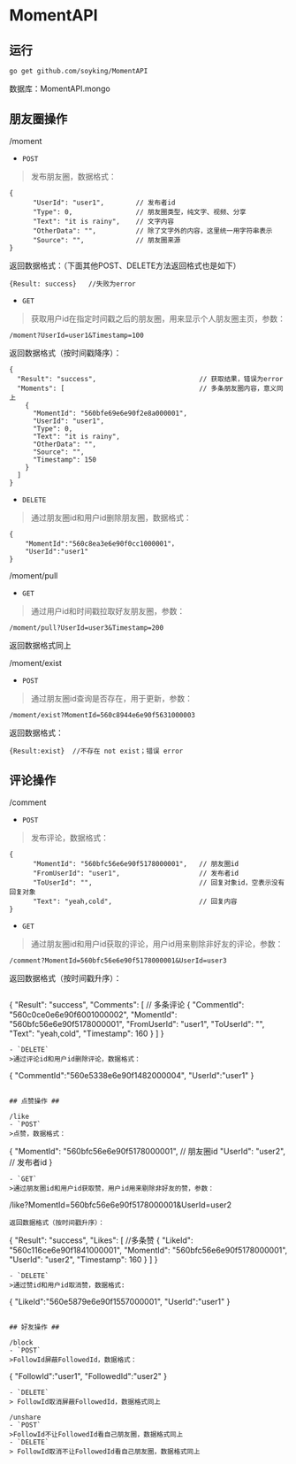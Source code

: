 MomentAPI
=========
## 运行 ##
```
go get github.com/soyking/MomentAPI
```
数据库：MomentAPI.mongo


## 朋友圈操作 ##

/moment
- `POST`

>发布朋友圈，数据格式：
```
{
      "UserId": "user1",		// 发布者id
      "Type": 0,				// 朋友圈类型，纯文字、视频、分享
      "Text": "it is rainy",	// 文字内容
      "OtherData": "",		    // 除了文字外的内容，这里统一用字符串表示
      "Source": "",			    // 朋友圈来源
}
```
返回数据格式：（下面其他POST、DELETE方法返回格式也是如下）
```
{Result: success}	//失败为error
```

- `GET`

>获取用户id在指定时间戳之后的朋友圈，用来显示个人朋友圈主页，参数：
```
/moment?UserId=user1&Timestamp=100
```
返回数据格式（按时间戳降序）：
```
{
  "Result": "success",							// 获取结果，错误为error
  "Moments": [									// 多条朋友圈内容，意义同上
    {
      "MomentId": "560bfe69e6e90f2e8a000001",
      "UserId": "user1",
      "Type": 0,
      "Text": "it is rainy",
      "OtherData": "",
      "Source": "",
      "Timestamp": 150
    }
  ]
}
```
- `DELETE`
>通过朋友圈id和用户id删除朋友圈，数据格式：
```
{
	"MomentId":"560c8ea3e6e90f0cc1000001"，
    "UserId":"user1"
}
```

/moment/pull
- `GET`
>通过用户id和时间戳拉取好友朋友圈，参数：
```
/moment/pull?UserId=user3&Timestamp=200
```
返回数据格式同上

/moment/exist
- `POST`
>通过朋友圈id查询是否存在，用于更新，参数：
```
/moment/exist?MomentId=560c8944e6e90f5631000003
```
返回数据格式：
```
{Result:exist}	//不存在 not exist；错误 error
```

## 评论操作 ##

/comment
- `POST`
>发布评论，数据格式：
```
{
      "MomentId": "560bfc56e6e90f5178000001",	// 朋友圈id
      "FromUserId": "user1",					// 发布者id
      "ToUserId": "",							// 回复对象id，空表示没有回复对象
      "Text": "yeah,cold",					    // 回复内容
}
```
- `GET`
>通过朋友圈id和用户id获取的评论，用户id用来剔除非好友的评论，参数：
```
/comment?MomentId=560bfc56e6e90f5178000001&UserId=user3
```
返回数据格式（按时间戳升序）：
>```
{
  "Result": "success",
  "Comments": [									// 多条评论
    {
      "CommentId": "560c0ce0e6e90f6001000002",
      "MomentId": "560bfc56e6e90f5178000001",
      "FromUserId": "user1",
      "ToUserId": "",
      "Text": "yeah,cold",
      "Timestamp": 160
    }
  ]
}
```
- `DELETE`
>通过评论id和用户id删除评论，数据格式：
```
{
	"CommentId":"560e5338e6e90f1482000004",
    "UserId":"user1"
}
```

## 点赞操作 ##

/like
- `POST`
>点赞，数据格式：
```
{
      "MomentId": "560bfc56e6e90f5178000001",	// 朋友圈id
      "UserId": "user2",						// 发布者id
}
```
- `GET`
>通过朋友圈id和用户id获取赞，用户id用来剔除非好友的赞，参数：
```
/like?MomentId=560bfc56e6e90f5178000001&UserId=user2
```
返回数据格式（按时间戳升序）：
```
{
  "Result": "success",
  "Likes": [									 //多条赞
    {
      "LikeId": "560c116ce6e90f1841000001",
      "MomentId": "560bfc56e6e90f5178000001",
      "UserId": "user2",
      "Timestamp": 160
    }
  ]
}
```
- `DELETE`
>通过赞id和用户id取消赞，数据格式:
```
{
	"LikeId":"560e5879e6e90f1557000001",
    "UserId":"user1"
}
```

## 好友操作 ##

/block
- `POST`
>FollowId屏蔽FollowedId，数据格式：
```
{
	"FollowId":"user1",
    "FollowedId":"user2"
}
```
- `DELETE`
> FollowId取消屏蔽FollowedId，数据格式同上

/unshare
- `POST`
>FollowId不让FollowedId看自己朋友圈，数据格式同上
- `DELETE`
> FollowId取消不让FollowedId看自己朋友圈，数据格式同上
